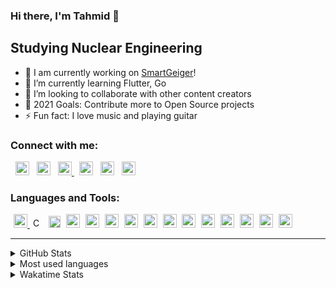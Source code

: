 ### Hi there, I'm Tahmid 👋

## Studying Nuclear Engineering 

- 🔭 I am currently working on [SmartGeiger][SmartGeiger]!
- 🌱 I’m currently learning Flutter, Go
- 👯 I’m looking to collaborate with other content creators
- 🥅 2021 Goals: Contribute more to Open Source projects
- ⚡ Fun fact: I love music and playing guitar

### Connect with me:

[<img  alt="tahmid__ | Twitter" width="22px" src="https://i.ibb.co/3csPbby/twitter.png" style="padding-left: 8px"/>][twitter]
[<img  alt="Youtube | YouTube" width="22px" src="https://i.ibb.co/Zh2rF6w/youtube.png" style="padding-left: 8px"/>][youtube]
[<img  alt="ahnaf-tahmid.blogspot.com" width="22px" src="https://i.ibb.co/WfnB9H4/blogspot.png" style="padding-left: 8px" /> ][website]
[<img  alt="ahnaf-tahmid- | LinkedIn" width="22px" src="https://i.ibb.co/HH4NHDm/Linkedin.png" style="padding-left: 8px"/>][linkedin]
[<img  alt="_.ahnaf_tahmid._ | Instagram" width="22px" src="https://i.ibb.co/GTrRnkw/instagram.png" style="padding-left: 8px"/>][instagram]
[<img  alt="Ahnaf-Chowdhury-3 | Instagram" width="22px" src="https://i.ibb.co/09mWFnm/researchgate.png" style="padding-left: 8px"/>][researchgate]



### Languages and Tools:

[<img  alt="HTML5" width="22px" src="https://upload.wikimedia.org/wikipedia/commons/6/61/HTML5_logo_and_wordmark.svg" style="padding-left: 5px; padding-bottom: 2px;" /> ][HTML]
[<img  alt="CSS3" width="16px" src="https://upload.wikimedia.org/wikipedia/commons/d/d5/CSS3_logo_and_wordmark.svg" style="padding-left: 5px; padding-bottom: 2px;"/>][CSS]
[<img  alt="C" width="19px" src="https://upload.wikimedia.org/wikipedia/commons/1/18/ISO_C%2B%2B_Logo.svg" style="padding-left: 5px; padding-bottom: 2px;"/>][C++]
[<img  alt="Python" width="22px" src="https://i.ibb.co/TqFNKhW/python.png" style="padding-left: 5px; padding-bottom: 2px"/>][Python]
[<img  alt="Dart" width="22px" src="https://i.ibb.co/r50Sftr/dart.png" style="padding-left: 5px; padding-bottom: 2px"/>][Dart]
[<img  alt="SQL" width="22px" src="https://i.ibb.co/0ZkpFwz/sql.png" style="padding-left: 5px; padding-bottom: 2px"/>][SQL]
[<img  alt="MATLAB" width="22px" src="https://i.ibb.co/WpCSVHT/Matlab-Logo.png" style="padding-left: 5px; padding-bottom: 2px"/>][MATLAB]
[<img alt="Visual Studio Code" width="22px" src="https://i.ibb.co/LxmRHwx/Visual-Studio-Code-1-35-icon-svg.png" style="padding-left: 5px; padding-bottom: 2px"/>][vscode]
[<img  alt="Azure" width="22px" src="https://i.ibb.co/2v3632y/azure.png" style="padding-left: 5px; padding-bottom: 2px"/>][Azure]
[<img  alt="Node-RED" width="22px" src="https://i.ibb.co/cDW8L6D/node-red-hexagon.png" style="padding-left: 5px; padding-bottom: 2px"/>][Node-RED]
[<img  alt="KiCad" width="22px" src="https://i.ibb.co/wy72NNy/logo-kicad.png" style="padding-left: 5px; padding-bottom: 2px"/>][KiCad]
[<img  alt="PowerShell" width="22px" src="https://i.ibb.co/VB4qXn1/terminal-png.png" style="padding-left: 5px; padding-bottom: 2px"/>][PowerShell]
[<img  alt="Bash" width="22px" src="https://i.ibb.co/74LfZpf/bash.png" style="padding-left: 5px; padding-bottom: 2px"/>][bash]
[<img alt="Micropython" width="22px" src="https://i.ibb.co/YR662FL/micropython.jpg" style="padding-left: 5px; padding-bottom: 2px"/>][Micropython]
[<img alt="Geant4" width="22px" src="https://i.ibb.co/d0Ncms3/g4.png" style="padding-left: 5px; padding-bottom: 2px"/>][Geant4]




---

<details>
<br />
<summary> GitHub Stats </summary>

![Tahmid's GitHub stats](https://github-readme-stats.vercel.app/api?username=ahnaf-tahmid-Chowdhury&count_private=true&theme=nord&show_icons=true)

</details>

<details>
<br />
  <summary> Most used languages</summary>

![Tahmid's most used languages](https://github-readme-stats.vercel.app/api/top-langs/?username=ahnaf-tahmid-chowdhury&theme=nord&layout=compact&hide=jupyter%20notebook)

</details>

<details>
<br />
  <summary> Wakatime Stats</summary>

![Tahmid's wakatime stats](https://github-readme-stats.vercel.app/api/wakatime?username=atc&theme=nord&layout=compact)

</details>



    
[website]: https://ahnaf-tahmid.blogspot.com
[SmartGeiger]: https://github.com/ahnaf-tahmid-chowdhury/SmartGeiger
[twitter]: https://twitter.com/tahmid__
[youtube]: https://www.youtube.com/channel/UC1PqPjoQIsjNKmiiALeXYnw
[instagram]: https://instagram.com/_.ahnaf_tahmid._
[linkedin]: https://linkedin.com/in/ahnaf-tahmid-
[researchgate]: https://www.researchgate.net/profile/Ahnaf-Chowdhury-3
[HTML]: https://en.wikipedia.org/wiki/HTML
[CSS]: https://en.wikipedia.org/wiki/CSS
[Python]: https://www.python.org/
[C++]: https://en.wikipedia.org/wiki/C%2B%2B
[SQL]: https://en.wikipedia.org/wiki/SQL
[Dart]: https://dart.dev/
[PowerShell]: https://docs.microsoft.com/en-us/powershell/
[bash]: https://www.gnu.org/software/bash/
[Micropython]: https://micropython.org/
[MATLAB]: https://www.mathworks.com/products/matlab.html
[Node-RED]: https://nodered.org/
[KiCad]: https://www.kicad.org/
[Azure]: https://azure.microsoft.com/en-us/
[vscode]: https://code.visualstudio.com/
[Geant4]: https://geant4.web.cern.ch/